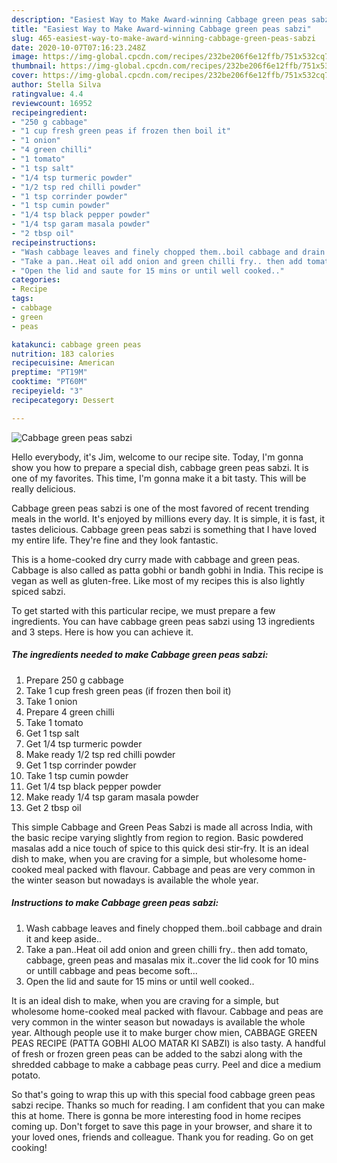 ```yaml
---
description: "Easiest Way to Make Award-winning Cabbage green peas sabzi"
title: "Easiest Way to Make Award-winning Cabbage green peas sabzi"
slug: 465-easiest-way-to-make-award-winning-cabbage-green-peas-sabzi
date: 2020-10-07T07:16:23.248Z
image: https://img-global.cpcdn.com/recipes/232be206f6e12ffb/751x532cq70/cabbage-green-peas-sabzi-recipe-main-photo.jpg
thumbnail: https://img-global.cpcdn.com/recipes/232be206f6e12ffb/751x532cq70/cabbage-green-peas-sabzi-recipe-main-photo.jpg
cover: https://img-global.cpcdn.com/recipes/232be206f6e12ffb/751x532cq70/cabbage-green-peas-sabzi-recipe-main-photo.jpg
author: Stella Silva
ratingvalue: 4.4
reviewcount: 16952
recipeingredient:
- "250 g cabbage"
- "1 cup fresh green peas if frozen then boil it"
- "1 onion"
- "4 green chilli"
- "1 tomato"
- "1 tsp salt"
- "1/4 tsp turmeric powder"
- "1/2 tsp red chilli powder"
- "1 tsp corrinder powder"
- "1 tsp cumin powder"
- "1/4 tsp black pepper powder"
- "1/4 tsp garam masala powder"
- "2 tbsp oil"
recipeinstructions:
- "Wash cabbage leaves and finely chopped them..boil cabbage and drain it and keep aside.."
- "Take a pan..Heat oil add onion and green chilli fry.. then add tomato, cabbage, green peas and masalas mix it..cover the lid cook for 10 mins or untill cabbage and peas become soft..."
- "Open the lid and saute for 15 mins or until well cooked.."
categories:
- Recipe
tags:
- cabbage
- green
- peas

katakunci: cabbage green peas 
nutrition: 183 calories
recipecuisine: American
preptime: "PT19M"
cooktime: "PT60M"
recipeyield: "3"
recipecategory: Dessert

---
```



![Cabbage green peas sabzi](https://img-global.cpcdn.com/recipes/232be206f6e12ffb/751x532cq70/cabbage-green-peas-sabzi-recipe-main-photo.jpg)

Hello everybody, it's Jim, welcome to our recipe site. Today, I'm gonna show you how to prepare a special dish, cabbage green peas sabzi. It is one of my favorites. This time, I'm gonna make it a bit tasty. This will be really delicious.

Cabbage green peas sabzi is one of the most favored of recent trending meals in the world. It's enjoyed by millions every day. It is simple, it is fast, it tastes delicious. Cabbage green peas sabzi is something that I have loved my entire life. They're fine and they look fantastic.

This is a home-cooked dry curry made with cabbage and green peas. Cabbage is also called as patta gobhi or bandh gobhi in India. This recipe is vegan as well as gluten-free. Like most of my recipes this is also lightly spiced sabzi.


To get started with this particular recipe, we must prepare a few ingredients. You can have cabbage green peas sabzi using 13 ingredients and 3 steps. Here is how you can achieve it.

<!--inarticleads1-->

##### The ingredients needed to make Cabbage green peas sabzi:

1. Prepare 250 g cabbage
1. Take 1 cup fresh green peas (if frozen then boil it)
1. Take 1 onion
1. Prepare 4 green chilli
1. Take 1 tomato
1. Get 1 tsp salt
1. Get 1/4 tsp turmeric powder
1. Make ready 1/2 tsp red chilli powder
1. Get 1 tsp corrinder powder
1. Take 1 tsp cumin powder
1. Get 1/4 tsp black pepper powder
1. Make ready 1/4 tsp garam masala powder
1. Get 2 tbsp oil


This simple Cabbage and Green Peas Sabzi is made all across India, with the basic recipe varying slightly from region to region. Basic powdered masalas add a nice touch of spice to this quick desi stir-fry. It is an ideal dish to make, when you are craving for a simple, but wholesome home-cooked meal packed with flavour. Cabbage and peas are very common in the winter season but nowadays is available the whole year. 

<!--inarticleads2-->

##### Instructions to make Cabbage green peas sabzi:

1. Wash cabbage leaves and finely chopped them..boil cabbage and drain it and keep aside..
1. Take a pan..Heat oil add onion and green chilli fry.. then add tomato, cabbage, green peas and masalas mix it..cover the lid cook for 10 mins or untill cabbage and peas become soft...
1. Open the lid and saute for 15 mins or until well cooked..


It is an ideal dish to make, when you are craving for a simple, but wholesome home-cooked meal packed with flavour. Cabbage and peas are very common in the winter season but nowadays is available the whole year. Although people use it to make burger chow mien, CABBAGE GREEN PEAS RECIPE (PATTA GOBHI ALOO MATAR KI SABZI) is also tasty. A handful of fresh or frozen green peas can be added to the sabzi along with the shredded cabbage to make a cabbage peas curry. Peel and dice a medium potato. 

So that's going to wrap this up with this special food cabbage green peas sabzi recipe. Thanks so much for reading. I am confident that you can make this at home. There is gonna be more interesting food in home recipes coming up. Don't forget to save this page in your browser, and share it to your loved ones, friends and colleague. Thank you for reading. Go on get cooking!
